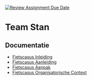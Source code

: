 [![Review Assignment Due Date](https://classroom.github.com/assets/deadline-readme-button-24ddc0f5d75046c5622901739e7c5dd533143b0c8e959d652212380cedb1ea36.svg)](https://classroom.github.com/a/kAQJ8VCa)
# Team Stan
## Documentatie
- [Fietscasus Inleiding](docs/inleiding.md)
- [Fietscasus Aanleiding](docs/aanleiding.md)
- [Fietscasus Aanpak](docs/aanpak.md)
- [Fietscasus Organisatorische Context](docs/orgcontext.md)

